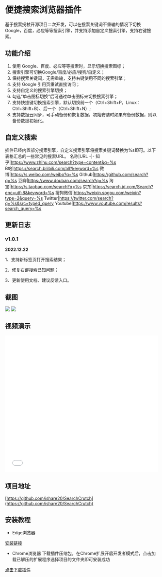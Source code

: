 # 便捷搜索浏览器插件
基于搜索拐杖开源项目二次开发，可以在搜索关键词不重输的情况下切换 Google，百度，必应等等搜索引擎，并支持添加自定义搜索引擎，支持右键搜索。

## 功能介绍
1. 使用 Google、百度、必应等等搜索时，显示切换搜索图标；
2. 搜索引擎可切换Google/百度/必应/搜狗/自定义；
3. 保持搜索关键词，无需重输，支持右键使用不同的搜索引擎；
4. 支持 Google 引用页重试直接访问；
5. 支持自定义的搜索引擎切换；
6. 勾选“单击图标切换”后可通过单击图标来切换搜索引擎；
7. 支持快捷键切换搜索引擎，默认切换前一个（Ctrl+Shift+P，Linux：Ctrl+Shift+B）、后一个（Ctrl+Shift+N）;
8. 支持数据云同步，可手动备份和恢复数据，初始安装时如果有备份数据，则以备份数据初始化。

## 自定义搜索
插件已经内置部分搜索引擎，自定义搜索引擎将搜索关键词替换为%s即可。以下表格汇总的一些常见的搜索URL。
名称|URL
-|-
知乎|https://www.zhihu.com/search?type=content&q=%s  
B站|https://search.bilibili.com/all?keyword=%s
微博|https://s.weibo.com/weibo?q=%s
Github|https://github.com/search?q=%s
豆瓣|https://www.douban.com/search?q=%s
淘宝|https://s.taobao.com/search?q=%s
京东|https://search.jd.com/Search?enc=utf-8&keyword=%s
搜狗微信|https://weixin.sogou.com/weixin?type=2&query=%s
Twitter|https://twitter.com/search?q=%s&src=typed_query
Youtube|https://www.youtube.com/results?search_query=%s

## 更新日志
### v1.0.1
**2022.12.22**

1、支持新标签页打开搜索结果；

2、修复右键搜索已知问题；

3、更新使用文档、建议反馈入口。

## 截图
![][2]
![][3]

## 视频演示

<iframe src="//player.bilibili.com/player.html?aid=291584434&bvid=BV1mf4y1L7ne&cid=365096319&page=1&high_quality=1" scrolling="no" border="0" frameborder="no" framespacing="0" allowfullscreen="true" width="100%" height="450px"> </iframe>

## 项目地址
[https://github.com/ishare20/SearchCrutch](https://github.com/ishare20/SearchCrutch)

## 安装教程
- Edge浏览器

[安装链接][4]

- Chrome浏览器
  下载插件压缩包，在Chrome扩展开启开发者模式后，点击加载已解压的扩展程序选择项目的文件夹即可安装成功

[点击下载插件](https://caigua.lanzouo.com/idqO10j6v5yb)

  [1]: https://github.com/xhhjin/SearchCrutch
  [2]: https://ishare20.net/usr/uploads/2021/06/1758262184.png
  [3]: https://s31.aconvert.com/convert/p3r68-cdx67/mbwpb-349r2.gif
  [4]: https://microsoftedge.microsoft.com/addons/detail/%E4%BE%BF%E6%8D%B7%E6%90%9C%E7%B4%A2/mpobbihlicncajephnnbcdjmgfinplpf